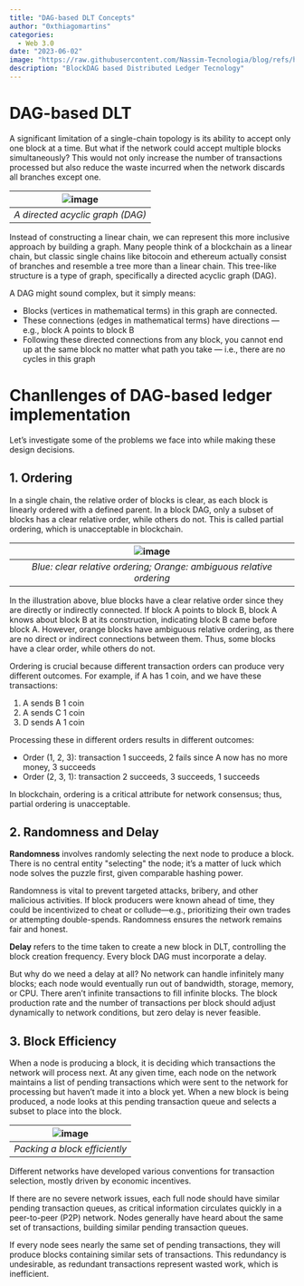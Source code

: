 ```yaml
---
title: "DAG-based DLT Concepts"
author: "0xthiagomartins"
categories: 
  - Web 3.0
date: "2023-06-02"
image: "https://raw.githubusercontent.com/Nassim-Tecnologia/blog/refs/heads/main/assets/posts/dag-based-dlt/bdag.png"
description: "BlockDAG based Distributed Ledger Tecnology"
---
```


# DAG-based DLT

A significant limitation of a single-chain topology is its ability to accept only one block at a time. But what if the network could accept multiple blocks simultaneously? This would not only increase the number of transactions processed but also reduce the waste incurred when the network discards all branches except one.

<!-- more -->

| ![image](https://github.com/cedricwalter/blockchain-consensus/assets/71234183/0c424468-4d28-430d-93bb-387f090e8210) |
|:--:|
| *A directed acyclic graph (DAG)* |

Instead of constructing a linear chain, we can represent this more inclusive approach by building a graph. Many people think of a blockchain as a linear chain, but classic single chains like bitocoin and ethereum actually consist of branches and resemble a tree more than a linear chain. This tree-like structure is a type of graph, specifically a directed acyclic graph (DAG). 

A DAG might sound complex, but it simply means:
 
- Blocks (vertices in mathematical terms) in this graph are connected.
- These connections (edges in mathematical terms) have directions — e.g., block A points to block B
- Following these directed connections from any block, you cannot end up at the same block no matter what path you take — i.e., there are no cycles in this graph

# Chanllenges of DAG-based ledger implementation

Let’s investigate some of the problems we face into while making these design decisions.

## 1. Ordering

In a single chain, the relative order of blocks is clear, as each block is linearly ordered with a defined parent. In a block DAG, only a subset of blocks has a clear relative order, while others do not. This is called partial ordering, which is unacceptable in blockchain.

| ![image](https://github.com/cedricwalter/blockchain-consensus/assets/71234183/c7dfd061-43ef-4e78-9c95-b286171493ff) |
|:--:|
| *Blue: clear relative ordering; Orange: ambiguous relative ordering* |

In the illustration above, blue blocks have a clear relative order since they are directly or indirectly connected. If block A points to block B, block A knows about block B at its construction, indicating block B came before block A. However, orange blocks have ambiguous relative ordering, as there are no direct or indirect connections between them. Thus, some blocks have a clear order, while others do not.

Ordering is crucial because different transaction orders can produce very different outcomes. For example, if A has 1 coin, and we have these transactions:

1. A sends B 1 coin
2. A sends C 1 coin
3. D sends A 1 coin

Processing these in different orders results in different outcomes:

- Order (1, 2, 3): transaction 1 succeeds, 2 fails since A now has no more money, 3 succeeds
- Order (2, 3, 1): transaction 2 succeeds, 3 succeeds, 1 succeeds

In blockchain, ordering is a critical attribute for network consensus; thus, partial ordering is unacceptable.

## 2. Randomness and Delay

**Randomness** involves randomly selecting the next node to produce a block. There is no central entity "selecting" the node; it’s a matter of luck which node solves the puzzle first, given comparable hashing power.

Randomness is vital to prevent targeted attacks, bribery, and other malicious activities. If block producers were known ahead of time, they could be incentivized to cheat or collude—e.g., prioritizing their own trades or attempting double-spends. Randomness ensures the network remains fair and honest.

**Delay** refers to the time taken to create a new block in DLT, controlling the block creation frequency. Every block DAG must incorporate a delay.

But why do we need a delay at all? No network can handle infinitely many blocks; each node would eventually run out of bandwidth, storage, memory, or CPU. There aren’t infinite transactions to fill infinite blocks. The block production rate and the number of transactions per block should adjust dynamically to network conditions, but zero delay is never feasible.

## 3. Block Efficiency

When a node is producing a block, it is deciding which transactions the network will process next. At any given time, each node on the network maintains a list of pending transactions which were sent to the network for processing but haven’t made it into a block yet. When a new block is being produced, a node looks at this pending transaction queue and selects a subset to place into the block. 

| ![image](https://github.com/cedricwalter/blockchain-consensus/assets/71234183/799b3d39-3902-4856-aeb0-f65298db0ac6) |
|:--:|
| *Packing a block efficiently* |

Different networks have developed various conventions for transaction selection, mostly driven by economic incentives.

If there are no severe network issues, each full node should have similar pending transaction queues, as critical information circulates quickly in a peer-to-peer (P2P) network. Nodes generally have heard about the same set of transactions, building similar pending transaction queues.

If every node sees nearly the same set of pending transactions, they will produce blocks containing similar sets of transactions. This redundancy is undesirable, as redundant transactions represent wasted work, which is inefficient. 
